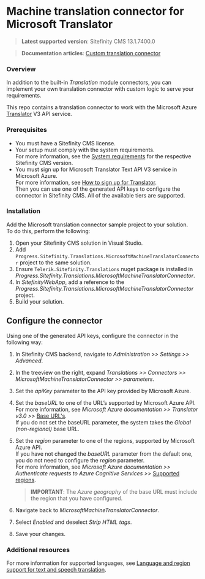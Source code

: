 Machine translation connector for Microsoft Translator
===========================================

>**Latest supported version**: Sitefinity CMS 13.1.7400.0

>**Documentation articles**: [Custom translation connector](http://www.progress.com/documentation/sitefinity-cms/custom-translation-connector)

### Overview
In addition to the built-in *Translation* module connectors, you can implement your own translation connector with custom logic to serve your requirements.

This repo contains a translation connector to work with the Microsoft Azure [Translator](https://azure.microsoft.com/en-us/services/cognitive-services/translator-text-api/) V3 API service. 

### Prerequisites
- You must have a Sitefinity CMS license.
- Your setup must comply with the system requirements.  
 For more information, see the [System requirements](https://docs.sitefinity.com/system-requirements) for the respective Sitefinity CMS version.
- You must sign up for Microsoft Translator Text API V3 service in Microsoft Azure.  
 For more information, see [How to sign up for Translator](https://docs.microsoft.com/en-us/azure/cognitive-services/translator/translator-text-how-to-signup).  
 Then you can use one of the generated API keys to configure the connector in Sitefinity CMS. All of the available tiers are supported.
 
### Installation
Add the Microsoft translation connector sample project to your solution.  
 To do this, perform the following:
1. Open your Sitefinity CMS solution in Visual Studio.
2. Add `Progress.Sitefinity.Translations.MicrosoftMachineTranslatorConnector` project to the same solution.
3. Ensure `Telerik.Sitefinity.Translations` nuget package is installed in _Progress.Sitefinity.Translations.MicrosoftMachineTranslatorConnector_.
4. In _SitefinityWebApp_, add a reference to the _Progress.Sitefinity.Translations.MicrosoftMachineTranslatorConnector_ project.
5. Build your solution.

## Configure the connector
Using one of the generated API keys, configure the connector in the following way:
1. In Sitefinity CMS backend, navigate to _Administration >> Settings >> Advanced_.
2. In the treeview on the right, expand _Translations >> Connectors >> MicrosoftMachineTranslatorConnector >> parameters_.
3. Set the _apiKey_ parameter to the API key provided by Microsoft Azure.
4. Set the _baseURL_ to one of the URL’s supported by Microsoft Azure API.  
 For more information, see _Microsoft Azure documentation >> Translator v3.0 >>_ [Base URL's](https://docs.microsoft.com/en-us/azure/cognitive-services/translator/reference/v3-0-reference#base-urls).  
 If you do not set the baseURL parameter, the system takes the _Global (non-regional)_ base URL.
5. Set the _region_ parameter to one of the regions, supported by Microsoft Azure API.  
 If you have not changed the _baseURL_ parameter from the default one, you do not need to configure the _region_ parameter.  
 For more information, see _Microsoft Azure documentation >> Authenticate requests to Azure Cognitive Services >>_ [Supported regions](https://docs.microsoft.com/en-us/azure/cognitive-services/authentication?tabs=powershell#supported-regions).  
 
   >**IMPORTANT**: The _Azure geography_ of the base URL must include the region that you have configured.
6. Navigate back to _MicrosoftMachineTranslatorConnector_.
7. Select _Enabled_ and deselect _Strip HTML tags_.
8. Save your changes.

### Additional resources

For more information for supported languages, see [Language and region support for text and speech translation](https://docs.microsoft.com/en-us/azure/cognitive-services/translator/language-support#translation).